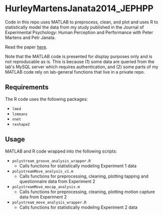 # HurleyMartensJanata2014_JEPHPP
Code in this repo uses MATLAB to preprocess, clean, and plot and uses R to statistically model the data from my study published in the Journal of Experimental Psychology: Human Perception and Performance with Peter Martens and Petr Janata.

Read the paper [here](https://bkhurley.github.io/assets/HurleyMartensJanata_2014_JEPHPP.pdf).

Note that the MATLAB code is presented for display purposes only and is not reproducable as is. This is because (1) some data are queried from the lab's MySQL server which requires authentication, and (2) some parts of my MATLAB code rely on lab-general functions that live in a private repo.

## Requirements
The R code uses the following packages:
- `lme4`
- `lsmeans`
- `nnet`
- `reshape2`

## Usage
MATLAB and R code wrapped into the following scripts:
- `polystream_groove_analysis_wrapper.R` 
    * Calls functions for statistically modeling Experiment 1 data
- `polystreamMove_analysis_v1.m` 
    * Calls functions for preprocessing, cleaning, plotting tapping and questionnaire data from Experiment 2
- `polystreamMove_mocap_analysis.m` 
    * Calls functions for preprocessing, cleaning, plotting motion capture data from Experiment 2
- `polystream_move_analysis_wrapper.R` 
    * Calls functions for statistically modeling Experiment 2 data
